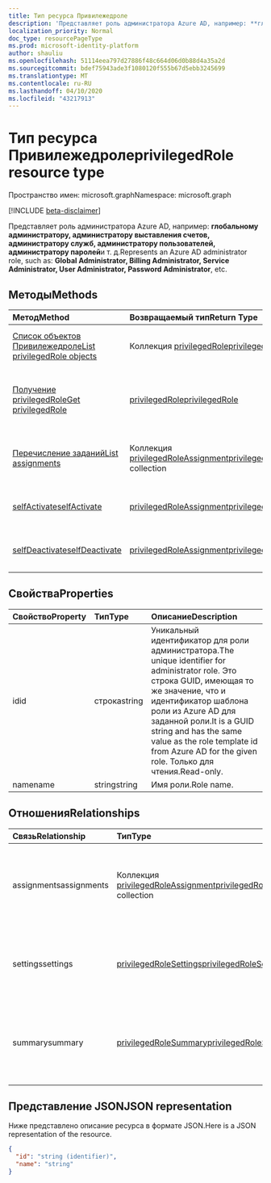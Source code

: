 ```yaml
---
title: Тип ресурса Привилежедроле
description: 'Представляет роль администратора Azure AD, например: **глобальному администратору, администратору выставления счетов, администратору служб, администратору пользователей, администратору паролей**и т. д.'
localization_priority: Normal
doc_type: resourcePageType
ms.prod: microsoft-identity-platform
author: shauliu
ms.openlocfilehash: 51114eea797d27886f48c664d06d0b88d4a35a2d
ms.sourcegitcommit: bdef75943ade3f1080120f555b67d5ebb3245699
ms.translationtype: MT
ms.contentlocale: ru-RU
ms.lasthandoff: 04/10/2020
ms.locfileid: "43217913"
---
```

# <a name="privilegedrole-resource-type"></a><span data-ttu-id="c740c-103">Тип ресурса Привилежедроле</span><span class="sxs-lookup"><span data-stu-id="c740c-103">privilegedRole resource type</span></span>

<span data-ttu-id="c740c-104">Пространство имен: microsoft.graph</span><span class="sxs-lookup"><span data-stu-id="c740c-104">Namespace: microsoft.graph</span></span>

[!INCLUDE [beta-disclaimer](../../includes/beta-disclaimer.md)]

<span data-ttu-id="c740c-105">Представляет роль администратора Azure AD, например: **глобальному администратору, администратору выставления счетов, администратору служб, администратору пользователей, администратору паролей**и т. д.</span><span class="sxs-lookup"><span data-stu-id="c740c-105">Represents an Azure AD administrator role, such as: **Global Administrator, Billing Administrator, Service Administrator, User Administrator, Password Administrator**, etc.</span></span>


## <a name="methods"></a><span data-ttu-id="c740c-106">Методы</span><span class="sxs-lookup"><span data-stu-id="c740c-106">Methods</span></span>

| <span data-ttu-id="c740c-107">Метод</span><span class="sxs-lookup"><span data-stu-id="c740c-107">Method</span></span>           | <span data-ttu-id="c740c-108">Возвращаемый тип</span><span class="sxs-lookup"><span data-stu-id="c740c-108">Return Type</span></span>    |<span data-ttu-id="c740c-109">Описание</span><span class="sxs-lookup"><span data-stu-id="c740c-109">Description</span></span>|
|:---------------|:--------|:----------|
|[<span data-ttu-id="c740c-110">Список объектов Привилежедроле</span><span class="sxs-lookup"><span data-stu-id="c740c-110">List privilegedRole objects</span></span>](../api/privilegedrole-list.md) | <span data-ttu-id="c740c-111">Коллекция [privilegedRole](privilegedrole.md)</span><span class="sxs-lookup"><span data-stu-id="c740c-111">[privilegedRole](privilegedrole.md) collection</span></span>|<span data-ttu-id="c740c-112">Получение коллекции Привилежедроле.</span><span class="sxs-lookup"><span data-stu-id="c740c-112">Get the collection of privilegedRole.</span></span>|
|[<span data-ttu-id="c740c-113">Получение privilegedRole</span><span class="sxs-lookup"><span data-stu-id="c740c-113">Get privilegedRole</span></span>](../api/privilegedrole-get.md) | [<span data-ttu-id="c740c-114">privilegedRole</span><span class="sxs-lookup"><span data-stu-id="c740c-114">privilegedRole</span></span>](privilegedrole.md) |<span data-ttu-id="c740c-115">Чтение свойств и связей объекта Привилежедроле.</span><span class="sxs-lookup"><span data-stu-id="c740c-115">Read properties and relationships of privilegedRole object.</span></span>|
|[<span data-ttu-id="c740c-116">Перечисление заданий</span><span class="sxs-lookup"><span data-stu-id="c740c-116">List assignments</span></span>](../api/privilegedrole-list-assignments.md) |<span data-ttu-id="c740c-117">Коллекция [privilegedRoleAssignment](privilegedroleassignment.md)</span><span class="sxs-lookup"><span data-stu-id="c740c-117">[privilegedRoleAssignment](privilegedroleassignment.md) collection</span></span>| <span data-ttu-id="c740c-118">Получение коллекции объектов назначений для этой роли.</span><span class="sxs-lookup"><span data-stu-id="c740c-118">Get a assignment object collection for this role.</span></span>|
|[<span data-ttu-id="c740c-119">selfActivate</span><span class="sxs-lookup"><span data-stu-id="c740c-119">selfActivate</span></span>](../api/privilegedrole-selfactivate.md)|[<span data-ttu-id="c740c-120">privilegedRoleAssignment</span><span class="sxs-lookup"><span data-stu-id="c740c-120">privilegedRoleAssignment</span></span>](privilegedroleassignment.md)|<span data-ttu-id="c740c-121">Активируйте назначенную роль.</span><span class="sxs-lookup"><span data-stu-id="c740c-121">Activate the assigned role.</span></span>|
|[<span data-ttu-id="c740c-122">selfDeactivate</span><span class="sxs-lookup"><span data-stu-id="c740c-122">selfDeactivate</span></span>](../api/privilegedrole-selfdeactivate.md)|[<span data-ttu-id="c740c-123">privilegedRoleAssignment</span><span class="sxs-lookup"><span data-stu-id="c740c-123">privilegedRoleAssignment</span></span>](privilegedroleassignment.md)|<span data-ttu-id="c740c-124">Деактивация назначенной роли.</span><span class="sxs-lookup"><span data-stu-id="c740c-124">Deactivate the assigned role.</span></span>|

## <a name="properties"></a><span data-ttu-id="c740c-125">Свойства</span><span class="sxs-lookup"><span data-stu-id="c740c-125">Properties</span></span>
| <span data-ttu-id="c740c-126">Свойство</span><span class="sxs-lookup"><span data-stu-id="c740c-126">Property</span></span>     | <span data-ttu-id="c740c-127">Тип</span><span class="sxs-lookup"><span data-stu-id="c740c-127">Type</span></span>   |<span data-ttu-id="c740c-128">Описание</span><span class="sxs-lookup"><span data-stu-id="c740c-128">Description</span></span>|
|:---------------|:--------|:----------|
|<span data-ttu-id="c740c-129">id</span><span class="sxs-lookup"><span data-stu-id="c740c-129">id</span></span>|<span data-ttu-id="c740c-130">строка</span><span class="sxs-lookup"><span data-stu-id="c740c-130">string</span></span>|<span data-ttu-id="c740c-131">Уникальный идентификатор для роли администратора.</span><span class="sxs-lookup"><span data-stu-id="c740c-131">The unique identifier for administrator role.</span></span> <span data-ttu-id="c740c-132">Это строка GUID, имеющая то же значение, что и идентификатор шаблона роли из Azure AD для заданной роли.</span><span class="sxs-lookup"><span data-stu-id="c740c-132">It is a GUID string and has the same value as the role template id from Azure AD for the given role.</span></span> <span data-ttu-id="c740c-133">Только для чтения.</span><span class="sxs-lookup"><span data-stu-id="c740c-133">Read-only.</span></span>|
|<span data-ttu-id="c740c-134">name</span><span class="sxs-lookup"><span data-stu-id="c740c-134">name</span></span>|<span data-ttu-id="c740c-135">string</span><span class="sxs-lookup"><span data-stu-id="c740c-135">string</span></span>|<span data-ttu-id="c740c-136">Имя роли.</span><span class="sxs-lookup"><span data-stu-id="c740c-136">Role name.</span></span>|

## <a name="relationships"></a><span data-ttu-id="c740c-137">Отношения</span><span class="sxs-lookup"><span data-stu-id="c740c-137">Relationships</span></span>
| <span data-ttu-id="c740c-138">Связь</span><span class="sxs-lookup"><span data-stu-id="c740c-138">Relationship</span></span> | <span data-ttu-id="c740c-139">Тип</span><span class="sxs-lookup"><span data-stu-id="c740c-139">Type</span></span>   |<span data-ttu-id="c740c-140">Описание</span><span class="sxs-lookup"><span data-stu-id="c740c-140">Description</span></span>|
|:---------------|:--------|:----------|
|<span data-ttu-id="c740c-141">assignments</span><span class="sxs-lookup"><span data-stu-id="c740c-141">assignments</span></span>|<span data-ttu-id="c740c-142">Коллекция [privilegedRoleAssignment](privilegedroleassignment.md)</span><span class="sxs-lookup"><span data-stu-id="c740c-142">[privilegedRoleAssignment](privilegedroleassignment.md) collection</span></span>| <span data-ttu-id="c740c-143">Назначения для этой роли.</span><span class="sxs-lookup"><span data-stu-id="c740c-143">The assignments for this role.</span></span> <span data-ttu-id="c740c-144">Только для чтения.</span><span class="sxs-lookup"><span data-stu-id="c740c-144">Read-only.</span></span> <span data-ttu-id="c740c-145">Допускается значение null.</span><span class="sxs-lookup"><span data-stu-id="c740c-145">Nullable.</span></span>|
|<span data-ttu-id="c740c-146">settings</span><span class="sxs-lookup"><span data-stu-id="c740c-146">settings</span></span>|[<span data-ttu-id="c740c-147">privilegedRoleSettings</span><span class="sxs-lookup"><span data-stu-id="c740c-147">privilegedRoleSettings</span></span>](privilegedrolesettings.md)| <span data-ttu-id="c740c-148">Параметры для этой роли.</span><span class="sxs-lookup"><span data-stu-id="c740c-148">The settings for this role.</span></span> <span data-ttu-id="c740c-149">Только для чтения.</span><span class="sxs-lookup"><span data-stu-id="c740c-149">Read-only.</span></span> <span data-ttu-id="c740c-150">Допускается значение null.</span><span class="sxs-lookup"><span data-stu-id="c740c-150">Nullable.</span></span>|
|<span data-ttu-id="c740c-151">summary</span><span class="sxs-lookup"><span data-stu-id="c740c-151">summary</span></span>|[<span data-ttu-id="c740c-152">privilegedRoleSummary</span><span class="sxs-lookup"><span data-stu-id="c740c-152">privilegedRoleSummary</span></span>](privilegedrolesummary.md)| <span data-ttu-id="c740c-153">Сводные данные для этой роли.</span><span class="sxs-lookup"><span data-stu-id="c740c-153">The summary information for this role.</span></span> <span data-ttu-id="c740c-154">Только для чтения.</span><span class="sxs-lookup"><span data-stu-id="c740c-154">Read-only.</span></span> <span data-ttu-id="c740c-155">Допускается значение null.</span><span class="sxs-lookup"><span data-stu-id="c740c-155">Nullable.</span></span>|

## <a name="json-representation"></a><span data-ttu-id="c740c-156">Представление JSON</span><span class="sxs-lookup"><span data-stu-id="c740c-156">JSON representation</span></span>

<span data-ttu-id="c740c-157">Ниже представлено описание ресурса в формате JSON.</span><span class="sxs-lookup"><span data-stu-id="c740c-157">Here is a JSON representation of the resource.</span></span>

<!-- {
  "blockType": "resource",
  "optionalProperties": [

  ],
  "keyProperty": "id",
  "baseType":"microsoft.graph.entity",
  "@odata.type": "microsoft.graph.privilegedRole"
}-->

```json
{
  "id": "string (identifier)",
  "name": "string"
}

```

<!-- uuid: 8fcb5dbc-d5aa-4681-8e31-b001d5168d79
2015-10-25 14:57:30 UTC -->
<!--
{
  "type": "#page.annotation",
  "description": "privilegedRole resource",
  "keywords": "",
  "section": "documentation",
  "tocPath": "",
  "suppressions": []
}
-->

